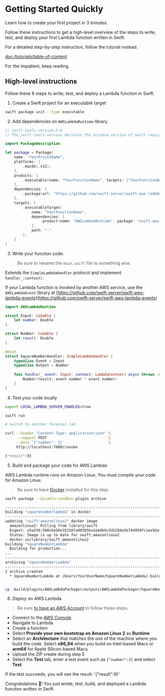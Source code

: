# Getting Started Quickly

Learn how to create your first project in 3 minutes.

Follow these instructions to get a high-level overview of the steps to write, test, and deploy your first Lambda function written in Swift.

For a detailed step-by-step instruction, follow the tutorial instead.

<doc:/tutorials/table-of-content>

For the impatient, keep reading.

## High-level instructions

Follow these 6 steps to write, test, and deploy a Lambda function in Swift.

1. Create a Swift project for an executable target 

```sh
swift package init --type executable 
```

2. Add dependencies on `AWSLambdaRuntime` library 

```swift
// swift-tools-version:5.8
// The swift-tools-version declares the minimum version of Swift required to build this package.

import PackageDescription

let package = Package(
    name: "YourProjetName",
    platforms: [
        .macOS(.v12),
    ],
    products: [
        .executable(name: "YourFunctionName", targets: ["YourFunctionName"]),
    ],
    dependencies: [
        .package(url: "https://github.com/swift-server/swift-aws-lambda-runtime.git", from: "1.0.0-alpha"),
    ],
    targets: [
        .executableTarget(
            name: "YourFunctionName",
            dependencies: [
                .product(name: "AWSLambdaRuntime", package: "swift-aws-lambda-runtime"),
            ],
            path: "."
        ),
    ]
)
```

3. Write your function code.

> Be sure to rename the `main.swift` file to something else.

Extends the `SimpleLambdaHandler` protocol and implement `handle(_:context)`.


If your Lambda function is invoked by another AWS service, use the `AWSLambdaEvent` library at [https://github.com/swift-server/swift-aws-lambda-events](https://github.com/swift-server/swift-aws-lambda-events)

```swift
import AWSLambdaRuntime

struct Input: Codable {
    let number: Double
}

struct Number: Codable {
    let result: Double
}

@main
struct SquareNumberHandler: SimpleLambdaHandler {
    typealias Event = Input
    typealias Output = Number
    
    func handle(_ event: Input, context: LambdaContext) async throws -> Number {
        Number(result: event.number * event.number)
    }
}
```

4. Test your code locally 

```sh
export LOCAL_LAMBDA_SERVER_ENABLED=true

swift run 

# Switch to another Terminal tab

curl --header "Content-Type: application/json" \
     --request POST                            \
     --data '{"number": 3}'                    \
     http://localhost:7000/invoke

{"result":9}
```

5. Build and package your code for AWS Lambda 

AWS Lambda runtime runs on Amazon Linux. You must compile your code for Amazon Linux.

> Be sure to have [Docker](https://docs.docker.com/desktop/install/mac-install/) installed for this step.

```sh
swift package --disable-sandbox plugin archive

-------------------------------------------------------------------------
building "squarenumberlambda" in docker
-------------------------------------------------------------------------
updating "swift:amazonlinux2" docker image
  amazonlinux2: Pulling from library/swift
  Digest: sha256:5b0cbe56e35210fa90365ba3a4db9cd2b284a5b74d959fc1ee56a13e9c35b378
  Status: Image is up to date for swift:amazonlinux2
  docker.io/library/swift:amazonlinux2
building "SquareNumberLambda"
  Building for production...
...
-------------------------------------------------------------------------
archiving "SquareNumberLambda"
-------------------------------------------------------------------------
1 archive created
  * SquareNumberLambda at /Users/YourUserName/SquareNumberLambda/.build/plugins/AWSLambdaPackager/outputs/AWSLambdaPackager/SquareNumberLambda/SquareNumberLambda.zip


cp .build/plugins/AWSLambdaPackager/outputs/AWSLambdaPackager/SquareNumberLambda/SquareNumberLambda.zip ~/Desktop
```

6. Deploy on AWS Lambda

> Be sure [to have an AWS Account](https://docs.aws.amazon.com/accounts/latest/reference/manage-acct-creating.html) to follow these steps.

- Connect to the [AWS Console](https://console.aws.amazon.com)
- Navigate to Lambda 
- Create a function
- Select **Provide your own bootstrap on Amazon Linux 2** as **Runtime**
- Select an **Architecture** that matches the one of the machine where you build the code. Select **x86_64** when you build on Intel-based Macs or **arm64** for Apple Silicon-based Macs.
- Upload the ZIP create during step 5
- Select the **Test** tab, enter a test event such as `{"number":3}` and select **Test**

If the test succeeds, you will see the result: '{"result":9}'


Congratulations 🎉! You just wrote, test, build, and deployed a Lambda function written in Swift.
